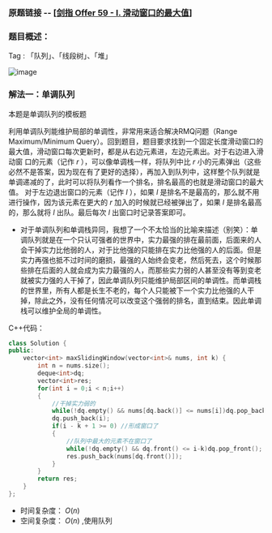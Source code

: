 ### 原题链接 -- [[剑指 Offer 59 - I. 滑动窗口的最大值](https://leetcode.cn/problems/hua-dong-chuang-kou-de-zui-da-zhi-lcof/)]

### 题目概述：
Tag : 「队列」、「线段树」、「堆」

![image](https://user-images.githubusercontent.com/99656524/233755267-d3783189-fd4e-41b0-bf14-049d6de05255.png)

### 解法一：单调队列
本题是单调队列的模板题

利用单调队列能维护局部的单调性，非常用来适合解决RMQ问题（Range Maximum/Minimum Query）。回到题目，题目要求找到一个固定长度滑动窗口的最大值，滑动窗口每次更新时，都是从右边元素进，左边元素出。对于右边进入滑动窗
口的元素（记作 $r$ ），可以像单调栈一样，将队列中比 $r$ 小的元素弹出（这些必然不是答案，因为现在有了更好的选择），再加入到队列中，这样整个队列就是单调递减的了，此时可以将队列看作一个排名，排名最高的也就是滑动窗口的最大值。
对于左边退出窗口的元素（记作 $l$ ），如果 $l$ 是排名不是最高的，那么就不用进行操作，因为该元素在更大的 $r$ 加入的时候就已经被弹出了，如果 $l$ 是排名最高的，那么就将 $l$ 出队。最后每次 $l$ 出窗口时记录答案即可。

* 对于单调队列和单调栈异同，我想了一个不太恰当的比喻来描述（别笑）：单调队列就是在一个只认可强者的世界中，实力最强的排在最前面，后面来的人会干掉实力比他弱的人，对于比他强的只能排在实力比他强的人的后面。但是实力再强也抵不过时间的磨损，最强的人始终会变老，然后死去，这个时候那些排在后面的人就会成为实力最强的人，而那些实力弱的人甚至没有等到变老就被实力强的人干掉了，因此单调队列只能维护局部区间的单调性。而单调栈的世界里，所有人都是长生不老的，每个人只能被下一个实力比他强的人干掉，除此之外，没有任何情况可以改变这个强弱的排名，直到结束。因此单调栈可以维护全局的单调性。

C++代码：
```cpp
class Solution {
public:
    vector<int> maxSlidingWindow(vector<int>& nums, int k) {
        int n = nums.size();
        deque<int>dq;
        vector<int>res;
        for(int i = 0;i < n;i++)
        {
            //干掉实力弱的
            while(!dq.empty() && nums[dq.back()] <= nums[i])dq.pop_back();
            dq.push_back(i);
            if(i - k + 1 >= 0) //形成窗口了
            {
                //队列中最大的元素不在窗口了
                while(!dq.empty() && dq.front() <= i-k)dq.pop_front();
                res.push_back(nums[dq.front()]);
            }
        }
        return res;
    }
};
```
* 时间复杂度： $O(n)$
* 空间复杂度： $O(n)$ ,使用队列



